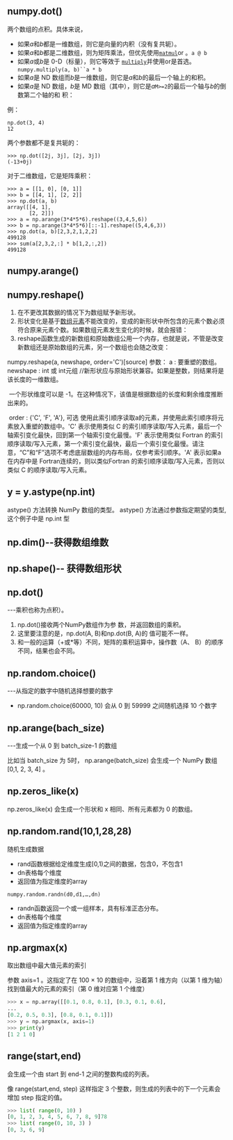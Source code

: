 ## numpy.dot() 

两个数组的点积。具体来说，

- 如果*a*和*b*都是一维数组，则它是向量的内积（没有复共轭）。
- 如果*a*和*b*都是二维数组，则为矩阵乘法，但优先使用[`matmul`](https://numpy.org/doc/stable/reference/generated/numpy.matmul.html#numpy.matmul)or 。`a @ b`
- 如果*a*或*b*是 0-D（标量），则它等效于 [`multiply`](https://numpy.org/doc/stable/reference/generated/numpy.multiply.html#numpy.multiply)并使用or是首选。`numpy.multiply(a, b)``a * b`
- 如果*a*是 ND 数组而*b*是一维数组，则它是*a*和*b*的最后一个轴上的和积。
- 如果*a*是 ND 数组，*b*是 MD 数组（其中），则它是*a*`M>=2`的最后一个轴与*b*的倒数第二个轴的和 积：

例：

```
np.dot(3, 4)
12
```

两个参数都不是复共轭的：

```
>>> np.dot([2j, 3j], [2j, 3j])
(-13+0j)
```

对于二维数组，它是矩阵乘积：

```
>>> a = [[1, 0], [0, 1]]
>>> b = [[4, 1], [2, 2]]
>>> np.dot(a, b)
array([[4, 1],
       [2, 2]])
>>> a = np.arange(3*4*5*6).reshape((3,4,5,6))
>>> b = np.arange(3*4*5*6)[::-1].reshape((5,4,6,3))
>>> np.dot(a, b)[2,3,2,1,2,2]
499128
>>> sum(a[2,3,2,:] * b[1,2,:,2])
499128
```

## numpy.arange()

## numpy.reshape()

1. 在不更改其数据的情况下为数组赋予新形状。
2. 形状变化是基于[数组元素](https://so.csdn.net/so/search?q=数组元素&spm=1001.2101.3001.7020)不能改变的，变成的新形状中所包含的元素个数必须符合原来元素个数。如果数组元素发生变化的时候，就会报错：
3. reshape函数生成的新数组和原始数组公用一个内存，也就是说，不管是改变新数组还是原始数组的元素，另一个数组也会随之改变：

numpy.reshape(a, newshape, order='C')[source]
参数：
	a : 要重塑的数组。
	newshape : int 或 int元组
		//新形状应与原始形状兼容。如果是整数，则结果将是该长度的一维数组。

​		一个形状维度可以是 -1。在这种情况下，该值是根据数组的长度和剩余维度推断出来的。

​	order : {'C', 'F', 'A'}, 可选
​    使用此索引顺序读取a的元素，并使用此索引顺序将元素放入重塑的数组中。'C' 表示使用类似 C 的索引顺序读取/写入元素，最后一个轴索引变化最快，回到第一个轴索引变化最慢。'F' 表示使用类似 Fortran 的索引顺序读取/写入元素，第一个索引变化最快，最后一个索引变化最慢。请注意，“C”和“F”选项不考虑底层数组的内存布局，仅参考索引顺序。'A' 表示如果a在内存中是 Fortran连续的，则以类似Fortran 的索引顺序读取/写入元素，否则以类似 C 的顺序读取/写入元素。

## y = y.astype(np.int)

astype() 方法转换 NumPy 数组的类型。 astype() 方法通过参数指定期望的类型,这个例子中是 np.int 型

## np.dim()--获得数组维数

## np.shape()-- 获得数组形状

## np.dot() 

---乘积也称为点积）。

1. np.dot()接收两个NumPy数组作为参 数，并返回数组的乘积。
2. 这里要注意的是，np.dot(A, B)和np.dot(B, A)的 值可能不一样。
3. 和一般的运算（+或*等）不同，矩阵的乘积运算中，操作数（A、 B）的顺序不同，结果也会不同。

## np.random.choice()

  ---从指定的数字中随机选择想要的数字

- np.random.choice(60000, 10) 会从 0 到 59999 之间随机选择 10 个数字

## np.arange(bach_size)

---生成一个从 0 到 batch_size-1 的数组

比如当 batch_size 为 5时， np.arange(batch_size) 会生成一个 NumPy 数组 [0,1, 2, 3, 4] 。



## np.zeros_like(x)

np.zeros_like(x) 会生成一个形状和 x 相同、所有元素都为 0 的数组。

## np.random.rand(10,1,28,28)  

随机生成数据

- rand函数根据给定维度生成[0,1)之间的数据，包含0，不包含1
- dn表格每个维度
- 返回值为指定维度的array

```
numpy.random.randn(d0,d1,…,dn)
```

- randn函数返回一个或一组样本，具有标准正态分布。
- dn表格每个维度
- 返回值为指定维度的array

## np.argmax(x)

取出数组中最大值元素的索引

参数 axis=1 。这指定了在 100 × 10 的数组中，沿着第 1 维方向（以第 1 维为轴）找到值最大的元素的索引（第 0 维对应第 1 个维度） 

```python
>>> x = np.array([[0.1, 0.8, 0.1], [0.3, 0.1, 0.6],
...
[0.2, 0.5, 0.3], [0.8, 0.1, 0.1]])
>>> y = np.argmax(x, axis=1)
>>> print(y)
[1 2 1 0]
```



## range(start,end)

会生成一个由 start 到 end-1 之间的整数构成的列表。

像 range(start,end, step) 这样指定 3 个整数，则生成的列表中的下一个元素会增加 step 指定的值。

```python
>>> list( range(0, 10) )
[0, 1, 2, 3, 4, 5, 6, 7, 8, 9]78
>>> list( range(0, 10, 3) )
[0, 3, 6, 9]
```

